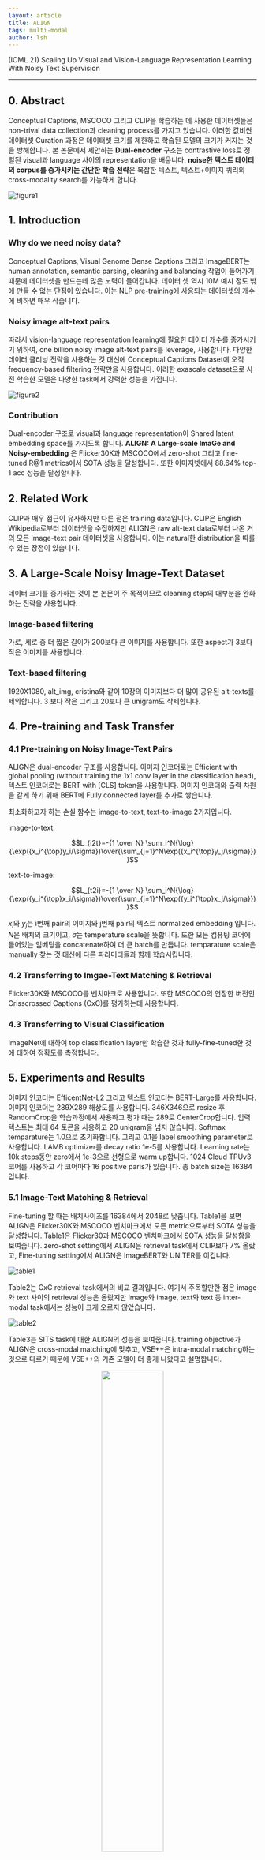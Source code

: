 ```yaml
---
layout: article
title: ALIGN
tags: multi-modal
author: lsh
---
```


(ICML 21) Scaling Up Visual and Vision-Language Representation Learning With Noisy Text Supervision

<!--more-->

---
 
## 0. Abstract

Conceptual Captions, MSCOCO 그리고 CLIP을 학습하는 데 사용한 데이터셋들은 non-trival data collection과 cleaning process를 가지고 있습니다. 이러한 값비싼 데이터셋 Curation 과정은 데이터셋 크기를 제한하고 학습된 모델의 크기가 커지는 것을 방해합니다. 본 논문에서 제안하는 **Dual-encoder** 구조는 contrastive loss로 정렬된 visual과 language 사이의 representation을 배웁니다. **noise한 텍스트 데이터의 corpus를 증가시키는 간단한 학습 전략**은 복잡한 텍스트, 텍스트+이미지 쿼리의 cross-modality search를 가능하게 합니다.  


![figure1](https://kr.object.ncloudstorage.com/paper-review/align/figure1.png)

## 1. Introduction

### Why do we need noisy data?
Conceptual Captions, Visual Genome Dense Captions 그리고 ImageBERT는 human annotation, semantic parsing, cleaning and balancing 작업이 들어가기 때문에 데이터셋을 만드는데 많은 노력이 들어갑니다. 데이터 셋 역시 10M 예시 정도 밖에 만들 수 없는 단점이 있습니다. 이는 NLP pre-training에 사용되는 데이터셋의 개수에 비하면 매우 작습니다. 

### Noisy image alt-text pairs
따라서 vision-language representation learning에 필요한 데이터 개수를 증가시키기 위하여, one billion noisy image alt-text pairs를 leverage, 사용합니다. 다양한 데이터 클리닝 전략을 사용하는 것 대신에 Conceptual Captions Dataset에 오직 frequency-based filtering 전략만을 사용합니다. 이러한 exascale dataset으로 사전 학습한 모델은 다양한 task에서 강력한 성능을 가집니다. 

![figure2](https://1.bp.blogspot.com/-95CxjbAC6nM/YJqTiXqr7AI/AAAAAAAAHlg/iG3kb9mxck8o86epEJHkUF7V9v5sc3SdgCLcBGAsYHQ/w640-h334/image5.png)

### Contribution
Dual-encoder 구조로 visual과 language representation이 Shared latent embedding space를 가지도록 합니다. **ALIGN: A Large-scale ImaGe and Noisy-embedding** 은 Flicker30K과 MSCOCO에서 zero-shot 그리고 fine-tuned R@1 metrics에서 SOTA 성능을 달성합니다. 또한 이미지넷에서 88.64% top-1 acc 성능을 달성합니다. 

## 2. Related Work
CLIP과 매우 접근이 유사하지만 다른 점은 training data입니다. CLIP은 English Wikipedia로부터 데이터셋을 수집하지만 ALIGN은 raw alt-text data로부터 나온 거의 모든 image-text pair 데이터셋을 사용합니다. 이는 natural한 distribution을 따를 수 있는 장점이 있습니다.

## 3. A Large-Scale Noisy Image-Text Dataset

데이터 크기를 증가하는 것이 본 논문이 주 목적이므로 cleaning step의 대부분을 완화하는 전략을 사용합니다. 

### Image-based filtering
가로, 세로 중 더 짧은 길이가 200보다 큰 이미지를 사용합니다. 또한 aspect가 3보다 작은 이미지를 사용합니다.

### Text-based filtering
1920X1080, alt_img, cristina와 같이 10장의 이미지보다 더 많이 공유된 alt-texts를 제외합니다. 3 보다 작은 그리고 20보다 큰 unigram도 삭제합니다. 

## 4. Pre-training and Task Transfer

### 4.1 Pre-training on Noisy Image-Text Pairs
ALIGN은 dual-encoder 구조를 사용합니다. 이미지 인코더로는 Efficient with global pooling (without training the 1x1 conv layer in the classification head), 텍스트 인코더로는 BERT with [CLS] token을 사용합니다. 이미지 인코더와 출력 차원을 같게 하기 위해 BERT에 Fully connected layer를 추가로 쌓습니다. 

최소화하고자 하는 손실 함수는 image-to-text, text-to-image 2가지입니다. 

image-to-text:

$$L_{i2t}=-{1 \over N} \sum_i^N{\log}{\exp({x_i^{\top}y_i/\sigma})\over{\sum_{j=1}^N\exp({x_i^{\top}y_j/\sigma}})}$$

text-to-image:

$$L_{t2i}=-{1 \over N} \sum_i^N{\log}{\exp({y_i^{\top}x_i/\sigma})\over{\sum_{j=1}^N\exp({y_i^{\top}x_j/\sigma}})}$$

$x_i$와 $y_j$는 i번째 pair의 이미지와 j번째 pair의 텍스트 normalized embedding 입니다. $N$은 배치의 크기이고, $\sigma$는 temperature scale을 뜻합니다. 또한 모든 컴퓨팅 코어에 들어있는 임베딩을 concatenate하여 더 큰 batch를 만듭니다. temparature scale은 manually 찾는 것 대신에 다른 파라미터들과 함께 학습시킵니다. 

### 4.2 Transferring to Imgae-Text Matching & Retrieval

Flicker30K와 MSCOCO를 벤치마크로 사용합니다. 또한 MSCOCO의 연장한 버전인 Crisscrossed Captions (CxC)를 평가하는데 사용합니다. 

### 4.3 Transferring to Visual Classification

ImageNet에 대하여 top classification layer만 학습한 것과 fully-fine-tuned한 것에 대하여 정확도를 측정합니다. 

## 5. Experiments and Results
이미지 인코더는 EfficentNet-L2 그리고 텍스트 인코더는 BERT-Large를 사용합니다. 이미지 인코더는 289X289 해상도를 사용합니다. 346X346으로 resize 후 RandomCrop을 학습과정에서 사용하고 평가 때는 289로 CenterCrop합니다. 입력 텍스트는 최대 64 토큰을 사용하고 20 unigram을 넘지 않습니다. Softmax temparature는 1.0으로 초기화합니다. 그리고 0.1을 label smoothing parameter로 사용합니다. LAMB optimizer를 decay ratio 1e-5를 사용합니다. Learning rate는 10k steps동안 zero에서 1e-3으로 선형으로 warm up합니다. 1024 Cloud TPUv3코어를 사용하고 각 코어마다 16 positive paris가 있습니다. 총 batch size는 16384입니다. 

### 5.1 Image-Text Matching & Retrieval

Fine-tuning 할 때는 배치사이즈를 16384에서 2048로 낮춥니다. 
Table1을 보면 ALIGN은 Flicker30K와 MSCOCO 벤치마크에서 모든 metric으로부터 SOTA 성능을 달성합니다. Table1은 Flicker30과 MSCOCO 벤치마크에서 SOTA 성능을 달성함을 보여줍니다. zero-shot setting에서 ALIGN은 retrieval task에서 CLIP보다 7% 올랐고, Fine-tuning setting에서 ALIGN은 ImageBERT와 UNITER를 이깁니다. 

![table1](https://kr.object.ncloudstorage.com/paper-review/align/table1.png)

Table2는 CxC retrieval task에서의 비교 결과입니다.  여기서 주목할만한 점은 image와 text 사이의 retrieval 성능은 올랐지만 image와 image, text와 text 등 inter-modal task에서는 성능이 크게 오르지 않았습니다. 

![table2](https://kr.object.ncloudstorage.com/paper-review/align/table2.png)

Table3는 SITS task에 대한 ALIGN의 성능을 보여줍니다. training objective가 ALIGN은 cross-modal matching에 맞추고, VSE++은 intra-modal matching하는 것으로 다르기 때문에 VSE++의 기존 모델이 더 좋게 나왔다고 설명합니다. 

<center><img src="https://kr.object.ncloudstorage.com/paper-review/align/table3.png" width="50%" height="50%"/></center>

### 5.2 Zero-shot Visual classification

CLIP과 마찬가지로 ALIGN은 다른 이미지 분포에서 greate robustness를 가집니다. 공정한 비교를 위해 CLIP과 같은 prompt ensembling 기법을 적용합니다. "A photo of a {classname}" L2 normalization의 모든 템플릿의 평균을 구합니다. 그 결과 CLIP과 마찬가지로 classification task에서 높은 robustness를 가집니다. 

<center><img src="https://kr.object.ncloudstorage.com/paper-review/align/table4.png" width="50%" height="50%"/></center>

### 5.3 Visual Classification w/ Image Encoder Only

Table5는 ALIGN과 ImageNet Benchmark에서 성능을 비교한 표입니다. frozen features로 ALIGN은 CLIP보다 약간 더 높은 성능을 보입니다. Fine-tuning 했을 때는 EfficientNet-L2의 Meta-Pseudo Labels를 제외하고 가장 높은 성능을 보입니다. 


<center><img src="https://kr.object.ncloudstorage.com/paper-review/align/table5.png"/></center>

Table6는 VTAB의 19가지 task에서 ALIGN과 Bit-L 사이의 평균 정확도를 비교한 것입니다. 비슷한 hyper-parameter selection method를 적용할 때 ALIGN이 더 우수함을 보여줍니다. data augmentation과 optimizer를 ImageNet fine-tuning 전략을 사용합니다. Classification head를 학습하고 모든 layer를 fine-tune합니다. 이 때 batch norm statistics는 frozen됩니다. train/eval resolution은 289/360입니다. 배치 사이즈는 256, weight decay는 1e-5입니다. 초기 학습률은 1e-2, 1e-3이고, 20k steps마다 cosine learning decay를 적용합니다. 

<center><img src="https://kr.object.ncloudstorage.com/paper-review/align/table6.png" width="50%" height="50%"/></center>


Table7은 Transfer learning을 적용한 결과입니다. 
<center><img src="https://kr.object.ncloudstorage.com/paper-review/align/table7.png" width="50%" height="50%"/></center>


## 6. Ablation Study

MSCOCO의 zero-shot retrieval과 ImageNet KNN task Ablation study를 진행합니다. 

### 6.1 Model Architectures

Figure 3는 다양한 조합의 텍스트 인코더와 이미지 백본에 대한 zero-shot retrieval 성능을 나타낸 것입니다.
<center><img src="https://kr.object.ncloudstorage.com/paper-review/align/figure3.png"/></center>

Table 8은 더 높은 임베딩 차원이 모델의 성능을 높임을 보여줍니다. 
<center><img src="https://kr.object.ncloudstorage.com/paper-review/align/table8.png" width="50%" height="50%"/></center>

### 6.2 Pre-training Datasets

ALIGN의 Full data, 10% randomly sampled ALIGN training data, and Conceptual Captions을 사용합니다. 모든 모델은 scratch부터 학습이 됩니다. Table 9는 scaling up 하는 것이 모델 Performance에 결정적임을 보여줍니다. 

<center><img src="https://kr.object.ncloudstorage.com/paper-review/align/table9.png" width="50%" height="50%"/></center>

Table 10은 CC-3M 같은 크기의 ALIGN data를 넣을 때 성능이 좋지 않음을 보여줍니다. 

<center><img src="https://kr.object.ncloudstorage.com/paper-review/align/table10.png" width="50%" height="50%"/></center>

## 7. Analysis of Learned Embeddings

학습 데이터에 없는 text query로 정밀한 검색이 가능하다는 것을 보여줍니다. 

Figure 4는 top 1 text-to-image retrieval results를 보여줍니다. training data에 없는 query이기에 더욱 의미가 있습니다. 

<center><img src="https://kr.object.ncloudstorage.com/paper-review/align/figure4.png" width="70%" height="70%"/></center>

Figure5는 image+text query에 따른 검색 결과입니다. 임베딩을 더하거나 빼면 의미있는 검색 결과를 얻을 수 있습니다. 

<center><img src="https://kr.object.ncloudstorage.com/paper-review/align/figure5.png" width="70%" height="70%"/></center>

## 8. Multilinugal ALIGN Model

Table 11은 Multi30K에 따른 결과를 나타낸 것입니다. 모든 언어들에 대하여 잘 outperform하는 것을 볼 수 있습니다. 

<center><img src="https://kr.object.ncloudstorage.com/paper-review/align/table11.png" width="50%" height="50%"/></center>

## 9. Conclusion

A large-scale noisy image-text data to scale up visual and vision-language representation learning.








